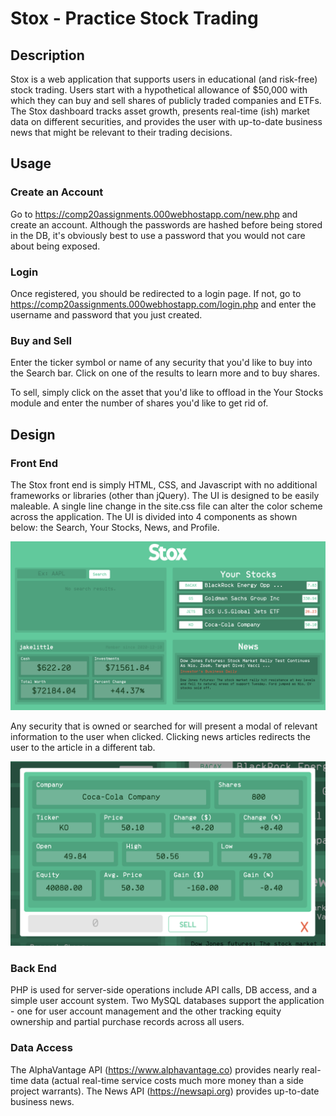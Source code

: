 # Stox - Practice Stock Trading

## Description

Stox is a web application that supports users in educational (and risk-free) stock trading. Users start with a hypothetical allowance of $50,000 with which they can buy and sell shares of publicly traded companies and ETFs. The Stox dashboard tracks asset growth, presents real-time (ish) market data on different securities, and provides the user with up-to-date business news that might be relevant to their trading decisions.

## Usage
### Create an Account
Go to https://comp20assignments.000webhostapp.com/new.php and create an account. Although the passwords are hashed before being stored in the DB, it's obviously best to use a password that you would not care about being exposed.

### Login
Once registered, you should be redirected to a login page. If not, go to https://comp20assignments.000webhostapp.com/login.php and enter the username and password that you just created.

### Buy and Sell
Enter the ticker symbol or name of any security that you'd like to buy into the Search bar. Click on one of the results to learn more and to buy shares.

To sell, simply click on the asset that you'd like to offload in the Your Stocks module and enter the number of shares you'd like to get rid of. 

## Design

### Front End
The Stox front end is simply HTML, CSS, and Javascript with no additional frameworks or libraries (other than jQuery). The UI is designed to be easily maleable. A single line change in the site.css file can alter the color scheme across the application. The UI is divided into 4 components as shown below: the Search, Your Stocks, News, and Profile.

![Screenshot](dashboard.png)

Any security that is owned or searched for will present a modal of relevant information to the user when clicked. Clicking news articles redirects the user to the article in a different tab.

![Screenshot](modal.png)

### Back End
PHP is used for server-side operations include API calls, DB access, and a simple user account system. Two MySQL databases support the application - one for user account management and the other tracking equity ownership and partial purchase records across all users.

### Data Access
The AlphaVantage API (https://www.alphavantage.co) provides nearly real-time data (actual real-time service costs much more money than a side project warrants). The News API (https://newsapi.org) provides up-to-date business news.
